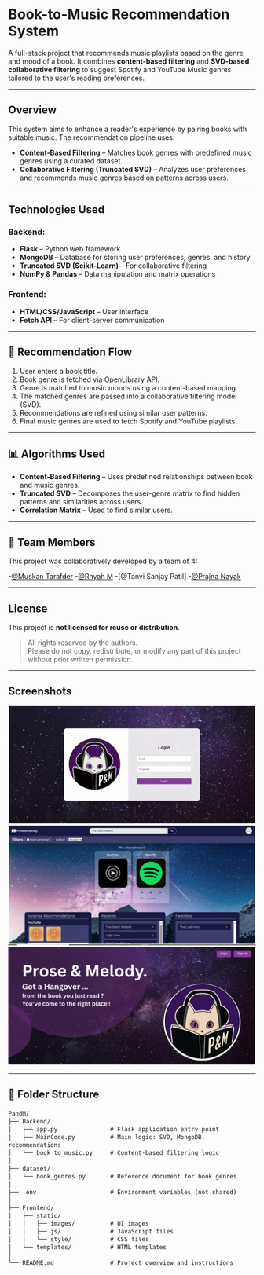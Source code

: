 # Book-to-Music Recommendation System

A full-stack project that recommends music playlists based on the genre and mood of a book. It combines **content-based filtering** and **SVD-based collaborative filtering** to suggest Spotify and YouTube Music genres tailored to the user's reading preferences.

---

## Overview

This system aims to enhance a reader's experience by pairing books with suitable music. The recommendation pipeline uses:

- **Content-Based Filtering** – Matches book genres with predefined music genres using a curated dataset.
- **Collaborative Filtering (Truncated SVD)** – Analyzes user preferences and recommends music genres based on patterns across users.

---

## Technologies Used

### Backend:
- **Flask** – Python web framework
- **MongoDB** – Database for storing user preferences, genres, and history
- **Truncated SVD (Scikit-Learn)** – For collaborative filtering
- **NumPy & Pandas** – Data manipulation and matrix operations

### Frontend:
- **HTML/CSS/JavaScript** – User interface
- **Fetch API** – For client-server communication

---

## 🔄 Recommendation Flow

1. User enters a book title.
2. Book genre is fetched via OpenLibrary API.
3. Genre is matched to music moods using a content-based mapping.
4. The matched genres are passed into a collaborative filtering model (SVD).
5. Recommendations are refined using similar user patterns.
6. Final music genres are used to fetch Spotify and YouTube playlists.

---

## 📊 Algorithms Used

- **Content-Based Filtering** – Uses predefined relationships between book and music genres.
- **Truncated SVD** – Decomposes the user-genre matrix to find hidden patterns and similarities across users.
- **Correlation Matrix** – Used to find similar users.

---

## 👥 Team Members

This project was collaboratively developed by a team of 4:

-[@Muskan Tarafder](https://github.com/Muskan-Tarafder)
-[@Rhyah M](https://github.com/rhy321)
-[@Tanvi Sanjay Patil]
-[@Prajna Nayak](https://github.com/prajna-17)

---

## License

This project is **not licensed for reuse or distribution**.

> All rights reserved by the authors.  
> Please do not copy, redistribute, or modify any part of this project without prior written permission.

---

## Screenshots 

![First Page](PandM/OutputScreenShots/FirstPage.jpg)
![Main Page](PandM/OutputScreenShots/MainPage.jpg)
![Sign Up Page](PandM/OutputScreenShots/SignUpPage.jpg)


---

## 📁 Folder Structure

```plaintext
PandM/
├── Backend/
│   ├── app.py               # Flask application entry point
│   ├── MainCode.py          # Main logic: SVD, MongoDB, recommendations
│   └── book_to_music.py     # Content-based filtering logic
│
├── dataset/
│   └── book_genres.py       # Reference document for book genres
│
├── .env                     # Environment variables (not shared)
│
├── Frontend/
│   ├── static/
│   │   ├── images/          # UI images
│   │   ├── js/              # JavaScript files
│   │   └── style/           # CSS files
│   └── templates/           # HTML templates
│
└── README.md                # Project overview and instructions
```
